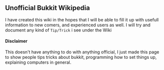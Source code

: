 ## Unofficial Bukkit Wikipedia
I have created this wiki in the hopes that I will be able to fill it up with usefull information to new comers, and experienced users as well. I will try and document any kind of `Tip/Trick` i see under the Wiki

#### Disclaimer
This doesn't have anything to do with anything official, I just made this page to show people tips tricks about bukkit, programming how to set things up, explaining computers in general.
